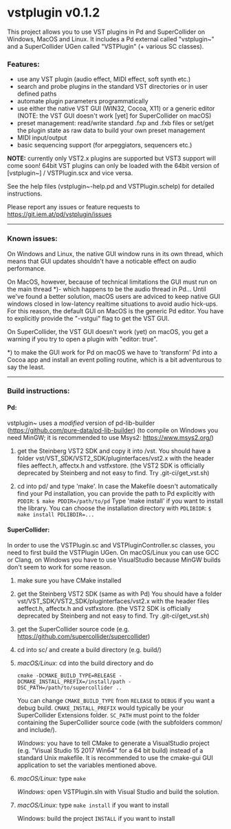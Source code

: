 vstplugin v0.1.2
================

This project allows you to use VST plugins in Pd and SuperCollider on Windows, MacOS and Linux.
It includes a Pd external called "vstplugin~" and a SuperCollider UGen called "VSTPlugin" (+ various SC classes).

### Features:

* use any VST plugin (audio effect, MIDI effect, soft synth etc.)
* search and probe plugins in the standard VST directories or in user defined paths
* automate plugin parameters programmatically
* use either the native VST GUI (WIN32, Cocoa, X11) or a generic editor
  (NOTE: the VST GUI doesn't work [yet] for SuperCollider on macOS)
* preset management: read/write standard .fxp and .fxb files or
  set/get the plugin state as raw data to build your own preset management
* MIDI input/output
* basic sequencing support (for arpeggiators, sequencers etc.)


**NOTE:** currently only VST2.x plugins are supported but VST3 support will come soon!
64bit VST plugins can only be loaded with the 64bit version of [vstplugin~] / VSTPlugin.scx and vice versa.

See the help files (vstplugin~-help.pd and VSTPlugin.schelp) for detailed instructions.

Please report any issues or feature requests to https://git.iem.at/pd/vstplugin/issues

---

### Known issues:

On Windows and Linux, the native GUI window runs in its own thread, which means
that GUI updates shouldn't have a noticable effect on audio performance.

On MacOS, however, because of technical limitations the GUI must run on
the main thread *)- which happens to be the audio thread in Pd...
Until we've found a better solution, macOS users are adviced to keep native GUI
windows closed in low-latency realtime situations to avoid audio hick-ups.
For this reason, the default GUI on MacOS is the generic Pd editor.
You have to explicitly provide the "-vstgui" flag to get the VST GUI.

On SuperCollider, the VST GUI doesn't work (yet) on macOS, you get a warning if you try
to open a plugin with "editor: true".

*) to make the GUI work for Pd on macOS we have to 'transform' Pd into a Cocoa app
and install an event polling routine, which is a bit adventurous to say the least.

---

### Build instructions:

#### Pd:

vstplugin~ uses a *modified* version of pd-lib-builder (https://github.com/pure-data/pd-lib-builder)
(to compile on Windows you need MinGW; it is recommended to use Msys2: https://www.msys2.org/)

1) 	get the Steinberg VST2 SDK and copy it into /vst.
	You should have a folder vst/VST_SDK/VST2_SDK/pluginterfaces/vst2.x	with the header files aeffect.h, affectx.h and vstfxstore.
	(the VST2 SDK is officially deprecated by Steinberg and not easy to find. Try .git-ci/get_vst.sh)

2) 	cd into pd/ and type 'make'. In case the Makefile doesn't automatically find your Pd installation, you can provide the path to Pd explicitly with `PDDIR`:
	`$ make PDDIR=/path/to/pd`
	Type 'make install' if you want to install the library. You can choose the installation directory with `PDLIBIDR`:
	`$ make install PDLIBDIR=...`

#### SuperCollider:

In order to use the VSTPlugin.sc and VSTPluginController.sc classes, you need to first build the VSTPlugin UGen.
On macOS/Linux you can use GCC or Clang, on Windows you have to use VisualStudio because MinGW builds don't seem to work for some reason.

1) 	make sure you have CMake installed
2) 	get the Steinberg VST2 SDK (same as with Pd)
    You should have a folder vst/VST_SDK/VST2_SDK/pluginterfaces/vst2.x	with the header files aeffect.h, affectx.h and vstfxstore.
	(the VST2 SDK is officially deprecated by Steinberg and not easy to find. Try .git-ci/get_vst.sh)
3) 	get the SuperCollider source code (e.g. https://github.com/supercollider/supercollider)
4) 	cd into sc/ and create a build directory (e.g. build/)
5) 	*macOS/Linux:* cd into the build directory and do

	`cmake -DCMAKE_BUILD_TYPE=RELEASE -DCMAKE_INSTALL_PREFIX=/install/path -DSC_PATH=/path/to/supercollider ..`

	You can change `CMAKE_BUILD_TYPE` from `RELEASE` to `DEBUG` if you want a debug build.
	`CMAKE_INSTALL_PREFIX` would typically be your SuperCollider Extensions folder.
	`SC_PATH` must point to the folder containing the SuperCollider source code (with the subfolders common/ and include/).

	*Windows:* you have to tell CMake to generate a VisualStudio project (e.g. "Visual Studio 15 2017 Win64" for a 64 bit build) instead of a standard Unix makefile.
	It is recommended to use the cmake-gui GUI application to set the variables mentioned above.

6) 	*macOS/Linux:* type `make`

    *Windows:* open VSTPlugin.sln with Visual Studio and build the solution.

7)	*macOS/Linux:* type `make install` if you want to install

	Windows: build the project `INSTALL` if you want to install
